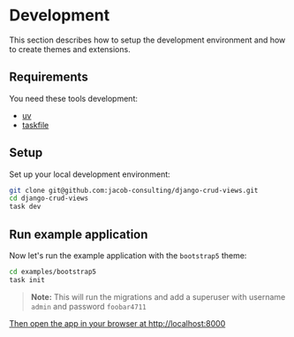 # Development

This section describes how to setup the development environment and how to create themes and extensions.

## Requirements

You need these tools development:

- [uv](https://docs.astral.sh/uv/guides/install-python/)
- [taskfile](https://taskfile.dev/installation/)

## Setup

Set up your local development environment:

```bash
git clone git@github.com:jacob-consulting/django-crud-views.git
cd django-crud-views
task dev
```
## Run example application

Now let's run the example application with the `bootstrap5` theme:

```bash
cd examples/bootstrap5
task init
```
> **Note:** This will run the migrations and add a superuser with username `admin` and password `foobar4711`

[Then open the app in your browser at http://localhost:8000](http://localhost:8000)
